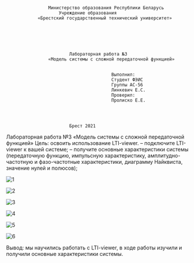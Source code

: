 					Министерство образования Республики Беларусь
						Учреждение образования
				«Брестский государственный технический университет»






							Лабораторная работа №3
					«Модель системы с сложной передаточной функцией»


											Выполнил:
											Студент ФЭИС
											Группы АС-56
											Линкевич Е.С.
											Проверил:
											Пролиско Е.Е.




							Брест 2021
Лабораторная работа №3
«Модель системы с сложной передаточной функцией»
Цель: освоить использование LTI-viewer.
– подключите LTI-viewer к вашей системе;
– получите основные характеристики системы (передаточную функцию, импульсную характеристику, амплитудно-частотную и фазо-частотные характеристики, диаграмму Найквиста, значение нулей и полюсов);

![1](https://user-images.githubusercontent.com/80480988/143672911-44a704af-977e-45b4-b2db-9a73a57352df.png)

![2](https://user-images.githubusercontent.com/80480988/143672915-65c932e8-aff2-4ee8-bc07-519c673a6b21.png)

![3](https://user-images.githubusercontent.com/80480988/143672919-16a52aee-fe45-4268-9124-a926aa0c0e26.png)

![4](https://user-images.githubusercontent.com/80480988/143672930-8df02357-7529-492a-80e6-34c51dc93e31.png)

![5](https://user-images.githubusercontent.com/80480988/143672933-fde477bb-6d80-4f44-99f3-c77ea281adca.png)

![6](https://user-images.githubusercontent.com/80480988/143672937-252a5aec-754c-46f4-a62a-04302023fefa.png)

Вывод: мы научились работать с LTI-viewer, в ходе работы изучили и получили основные характеристики системы.
